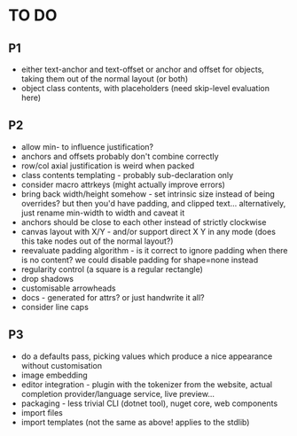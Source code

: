 TO DO
=====

P1
--
* either text-anchor and text-offset or anchor and offset for objects, taking them out of the normal layout (or both)
* object class contents, with placeholders (need skip-level evaluation here)

P2
--
* allow min- to influence justification?
* anchors and offsets probably don't combine correctly
* row/col axial justification is weird when packed
* class contents templating - probably sub-declaration only 
* consider macro attrkeys (might actually improve errors)
* bring back width/height somehow - set intrinsic size instead of being overrides? but then you'd have padding, and clipped text... alternatively, just rename min-width to width and caveat it
* anchors should be close to each other instead of strictly clockwise
* canvas layout with X/Y - and/or support direct X Y in any mode (does this take nodes out of the normal layout?)
* reevaluate padding algorithm - is it correct to ignore padding when there is no content? we could disable padding for shape=none instead
* regularity control (a square is a regular rectangle)
* drop shadows
* customisable arrowheads
* docs - generated for attrs? or just handwrite it all?
* consider line caps

P3
--
* do a defaults pass, picking values which produce a nice appearance without customisation
* image embedding 
* editor integration - plugin with the tokenizer from the website, actual completion provider/language service, live preview...
* packaging - less trivial CLI (dotnet tool), nuget core, web components
* import files
* import templates (not the same as above! applies to the stdlib)